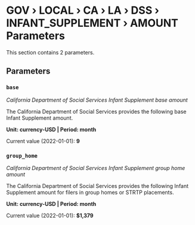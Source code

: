 # GOV › LOCAL › CA › LA › DSS › INFANT_SUPPLEMENT › AMOUNT Parameters

This section contains 2 parameters.

## Parameters

### `base`
*California Department of Social Services Infant Supplement base amount*

The California Department of Social Services provides the following base Infant Supplement amount.

**Unit: currency-USD | Period: month**

Current value (2022-01-01): **9**


### `group_home`
*California Department of Social Services Infant Supplement group home amount*

The California Department of Social Services provides the following Infant Supplement amount for filers in group homes or STRTP placements.

**Unit: currency-USD | Period: month**

Current value (2022-01-01): **$1,379**

